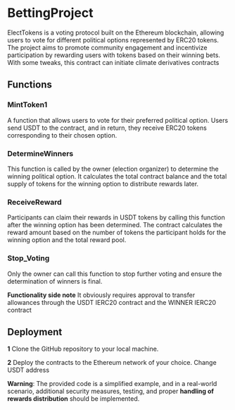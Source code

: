 # BettingProject
ElectTokens is a  voting protocol built on the Ethereum blockchain, allowing users to vote for different political options represented by ERC20 tokens. The project aims to promote community engagement and incentivize participation by rewarding users with tokens based on their winning bets. With some tweaks, this contract can initiate climate derivatives contracts

## Functions
### MintToken1
A function that allows users to vote for their preferred political option. Users send USDT to the contract, and in return, they receive ERC20 tokens corresponding to their chosen option.

### DetermineWinners
This function is called by the owner (election organizer) to determine the winning political option. It calculates the total contract balance and the total supply of tokens for the winning option to distribute rewards later.

### ReceiveReward
Participants can claim their rewards in USDT tokens by calling this function after the winning option has been determined. The contract calculates the reward amount based on the number of tokens the participant holds for the winning option and the total reward pool.

### Stop_Voting
Only the owner can call this function to stop further voting and ensure the determination of winners is final.

**Functionality side note** It obviously requires approval to transfer allowances through the USDT IERC20 contract and the WINNER IERC20 contract

## Deployment
**1** Clone the GitHub repository to your local machine.

**2** Deploy the contracts to the Ethereum network of your choice. Change USDT address


**Warning**: The provided code is a simplified example, and in a real-world scenario, additional security measures, testing, and proper **handling of rewards distribution** should be implemented.

